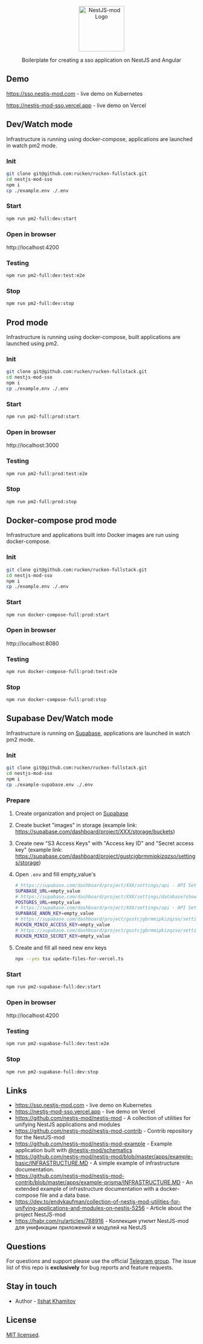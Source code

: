 <p align="center">
  <a href="https://github.com/nestjs-mod/" target="blank"><img src="https://avatars.githubusercontent.com/u/155752954?s=200&v=4" width="120" alt="NestJS-mod Logo" /></a>
</p>

  <p align="center">Boilerplate for creating a sso application on NestJS and Angular</p>

## Demo

https://sso.nestjs-mod.com - live demo on Kubernetes

https://nestjs-mod-sso.vercel.app - live demo on Vercel

## Dev/Watch mode

Infrastructure is running using docker-compose, applications are launched in watch pm2 mode.

### Init

```sh
git clone git@github.com:rucken/rucken-fullstack.git
cd nestjs-mod-sso
npm i
cp ./example.env ./.env
```

### Start

```sh
npm run pm2-full:dev:start
```

### Open in browser

http://localhost:4200

### Testing

```sh
npm run pm2-full:dev:test:e2e
```

### Stop

```sh
npm run pm2-full:dev:stop
```

## Prod mode

Infrastructure is running using docker-compose, built applications are launched using pm2.

### Init

```sh
git clone git@github.com:rucken/rucken-fullstack.git
cd nestjs-mod-sso
npm i
cp ./example.env ./.env
```

### Start

```sh
npm run pm2-full:prod:start
```

### Open in browser

http://localhost:3000

### Testing

```sh
npm run pm2-full:prod:test:e2e
```

### Stop

```sh
npm run pm2-full:prod:stop
```

## Docker-compose prod mode

Infrastructure and applications built into Docker images are run using docker-compose.

### Init

```sh
git clone git@github.com:rucken/rucken-fullstack.git
cd nestjs-mod-sso
npm i
cp ./example.env ./.env
```

### Start

```sh
npm run docker-compose-full:prod:start
```

### Open in browser

http://localhost:8080

### Testing

```sh
npm run docker-compose-full:prod:test:e2e
```

### Stop

```sh
npm run docker-compose-full:prod:stop
```

## Supabase Dev/Watch mode

Infrastructure is running on [Supabase](https://supabase.com/), applications are launched in watch pm2 mode.

### Init

```sh
git clone git@github.com:rucken/rucken-fullstack.git
cd nestjs-mod-sso
npm i
cp ./example-supabase.env ./.env
```

### Prepare

1. Create organization and project on [Supabase](https://supabase.com/)
2. Create bucket "images" in storage (example link: https://supabase.com/dashboard/project/XXX/storage/buckets)
3. Create new "S3 Access Keys" with "Access key ID" and "Secret access key" (example link: https://supabase.com/dashboard/project/gustcjgbrmmipkizqzso/settings/storage)
4. Open `.env` and fill empty_value's

   ```sh
   # https://supabase.com/dashboard/project/XXX/settings/api - API Settings - Project URL - URL
   SUPABASE_URL=empty_value
   # https://supabase.com/dashboard/project/XXX/settings/database?showConnect=true - Connection String - Direct connection
   POSTGRES_URL=empty_value
   # https://supabase.com/dashboard/project/XXX/settings/api - API Settings - Project API Keys - anon public
   SUPABASE_ANON_KEY=empty_value
   # https://supabase.com/dashboard/project/gustcjgbrmmipkizqzso/settings/storage - S3 Access Keys - New access key - Access key ID
   RUCKEN_MINIO_ACCESS_KEY=empty_value
   # https://supabase.com/dashboard/project/gustcjgbrmmipkizqzso/settings/storage - S3 Access Keys - New access key - Secret access key
   RUCKEN_MINIO_SECRET_KEY=empty_value
   ```

5. Create and fill all need new env keys

   ```sh
   npx --yes tsx update-files-for-vercel.ts
   ```

### Start

```sh
npm run pm2-supabase-full:dev:start
```

### Open in browser

http://localhost:4200

### Testing

```sh
npm run pm2-supabase-full:dev:test:e2e
```

### Stop

```sh
npm run pm2-supabase-full:dev:stop
```

## Links

- https://sso.nestjs-mod.com - live demo on Kubernetes
- https://nestjs-mod-sso.vercel.app - live demo on Vercel
- https://github.com/nestjs-mod/nestjs-mod - A collection of utilities for unifying NestJS applications and modules
- https://github.com/nestjs-mod/nestjs-mod-contrib - Contrib repository for the NestJS-mod
- https://github.com/nestjs-mod/nestjs-mod-example - Example application built with [@nestjs-mod/schematics](https://github.com/nestjs-mod/nestjs-mod/tree/master/libs/schematics)
- https://github.com/nestjs-mod/nestjs-mod/blob/master/apps/example-basic/INFRASTRUCTURE.MD - A simple example of infrastructure documentation.
- https://github.com/nestjs-mod/nestjs-mod-contrib/blob/master/apps/example-prisma/INFRASTRUCTURE.MD - An extended example of infrastructure documentation with a docker-compose file and a data base.
- https://dev.to/endykaufman/collection-of-nestjs-mod-utilities-for-unifying-applications-and-modules-on-nestjs-5256 - Article about the project NestJS-mod
- https://habr.com/ru/articles/788916 - Коллекция утилит NestJS-mod для унификации приложений и модулей на NestJS

## Questions

For questions and support please use the official [Telegram group](https://t.me/nestjs_mod). The issue list of this repo is **exclusively** for bug reports and feature requests.

## Stay in touch

- Author - [Ilshat Khamitov](https://t.me/KaufmanEndy)

## License

[MIT licensed](LICENSE).
